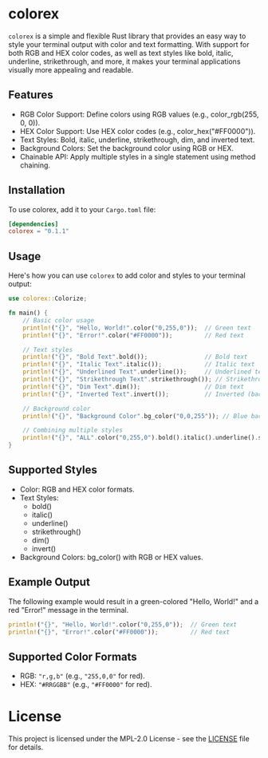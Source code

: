 # colorex

`colorex` is a simple and flexible Rust library that provides an easy way to style your terminal output with color and text formatting. With support for both RGB and HEX color codes, as well as text styles like bold, italic, underline, strikethrough, and more, it makes your terminal applications visually more appealing and readable.

## Features
* RGB Color Support: Define colors using RGB values (e.g., color_rgb(255, 0, 0)).
* HEX Color Support: Use HEX color codes (e.g., color_hex("#FF0000")).
* Text Styles: Bold, italic, underline, strikethrough, dim, and inverted text.
* Background Colors: Set the background color using RGB or HEX.
* Chainable API: Apply multiple styles in a single statement using method chaining.

## Installation

To use colorex, add it to your `Cargo.toml` file:

```toml
[dependencies]
colorex = "0.1.1"
```

## Usage
Here's how you can use `colorex` to add color and styles to your terminal output:

```rust
use colorex::Colorize;

fn main() {
    // Basic color usage
    println!("{}", "Hello, World!".color("0,255,0"));  // Green text
    println!("{}", "Error!".color("#FF0000"));         // Red text

    // Text styles
    println!("{}", "Bold Text".bold());                // Bold text
    println!("{}", "Italic Text".italic());            // Italic text
    println!("{}", "Underlined Text".underline());     // Underlined text
    println!("{}", "Strikethrough Text".strikethrough()); // Strikethrough text
    println!("{}", "Dim Text".dim());                  // Dim text
    println!("{}", "Inverted Text".invert());          // Inverted (background) text

    // Background color
    println!("{}", "Background Color".bg_color("0,0,255")); // Blue background

    // Combining multiple styles
    println!("{}", "ALL".color("0,255,0").bold().italic().underline().strikethrough().dim().invert().bg_color("0,0,255")); // All styles
}
```

## Supported Styles

* Color: RGB and HEX color formats.
* Text Styles:
    * bold()
    * italic()
    * underline()
    * strikethrough()
    * dim()
    * invert()
* Background Colors: bg_color() with RGB or HEX values.

## Example Output
The following example would result in a green-colored "Hello, World!" and a red "Error!" message in the terminal.

```rust
println!("{}", "Hello, World!".color("0,255,0"));  // Green text
println!("{}", "Error!".color("#FF0000"));         // Red text
```

## Supported Color Formats
* RGB: `"r,g,b"` (e.g., `"255,0,0"` for red).
* HEX: `"#RRGGBB"` (e.g., `"#FF0000"` for red).

# License
This project is licensed under the MPL-2.0 License - see the [LICENSE](LICENSE) file for details.